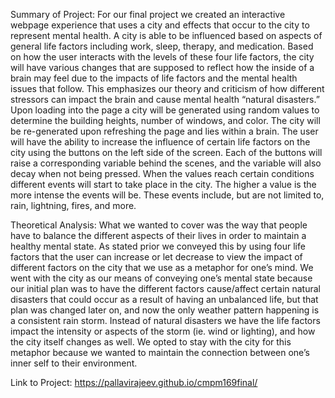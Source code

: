 Summary of Project: 
	For our final project we created an interactive webpage experience that uses a city and effects that occur to the city to represent mental health. A city is able to be influenced based on aspects of general life factors including work, sleep, therapy, and medication. Based on how the user interacts with the levels of these four life factors, the city will have various changes that are supposed to reflect how the inside of a brain may feel due to the impacts of life factors and the mental health issues that follow. This emphasizes our theory and criticism of how different stressors can impact the brain and cause mental health “natural disasters.” 
	Upon loading into the page a city will be generated using random values to determine the building heights, number of windows, and color. The city will be re-generated upon refreshing the page and lies within a brain. The user will have the ability to increase the influence of certain life factors on the city using the buttons on the left side of the screen. Each of the buttons will raise a corresponding variable behind the scenes, and the variable will also decay when not being pressed. When the values reach certain conditions different events will start to take place in the city. The higher a value is the more intense the events will be. These events include, but are not limited to, rain, lightning, fires, and more.

Theoretical Analysis: 
	What we wanted to cover was the way that people have to balance the different aspects of their lives in order to maintain a healthy mental state. As stated prior we conveyed this by using four life factors that the user can increase or let decrease to view the impact of different factors on the city that we use as a metaphor for one’s mind. We went with the city as our means of conveying one’s mental state because our initial plan was to have the different factors cause/affect certain natural disasters that could occur as a result of having an unbalanced life, but that plan was changed later on, and now the only weather pattern happening is a consistent rain storm. Instead of natural disasters we have the life factors impact the intensity or aspects of the storm (ie. wind or lighting), and how the city itself changes as well. We opted to stay with the city for this metaphor because we wanted to maintain the connection between one’s inner self to their environment.

Link to Project: https://pallavirajeev.github.io/cmpm169final/ 
